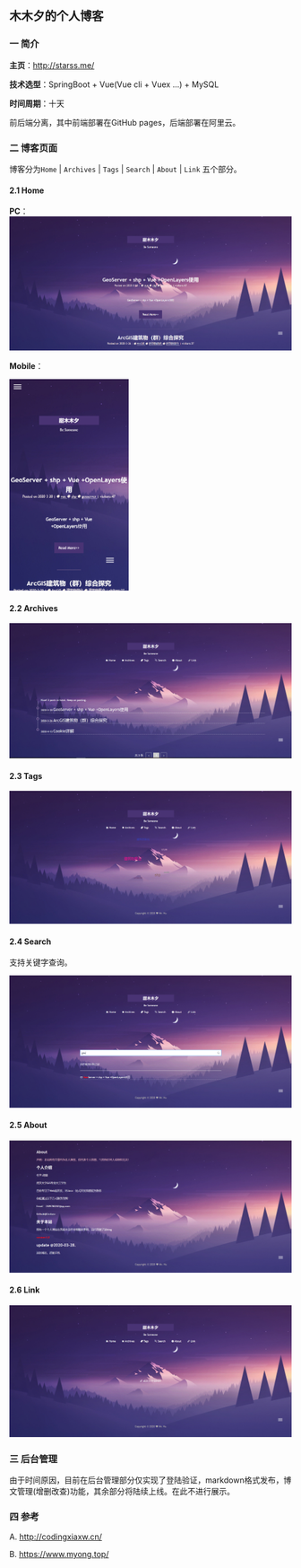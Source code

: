 ## 木木夕的个人博客

### 一 简介

**主页**：http://starss.me/

**技术选型**：SpringBoot + Vue(Vue cli + Vuex ...) + MySQL

**时间周期**：十天

前后端分离，其中前端部署在GitHub pages，后端部署在阿里云。

### 二 博客页面

博客分为`Home` | `Archives` | `Tags` | `Search` | `About` | `Link` 五个部分。

#### 2.1 Home

**PC**：![image-20200414221542608](README.assets/image-20200414221542608.png)

**Mobile**：

<img src="README.assets/image-20200414221629119.png" alt="image-20200414221629119" style="zoom:50%;" />

#### 2.2 Archives

![image-20200414221924446](README.assets/image-20200414221924446.png)

#### 2.3 Tags

![image-20200414222006949](README.assets/image-20200414222006949.png)

#### 2.4 Search

支持关键字查询。

![image-20200414222057643](README.assets/image-20200414222057643.png)

#### 2.5 About

![image-20200414222133529](README.assets/image-20200414222133529.png)

#### 2.6 Link

![image-20200414222159379](README.assets/image-20200414222159379.png)

### 三 后台管理

由于时间原因，目前在后台管理部分仅实现了登陆验证，markdown格式发布，博文管理(增删改查)功能，其余部分将陆续上线。在此不进行展示。



### 四 参考

A. http://codingxiaxw.cn/

B. https://www.myong.top/